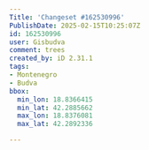 ```yaml
---
Title: 'Changeset #162530996'
PublishDate: 2025-02-15T10:25:07Z
id: 162530996
user: Gisbudva
comment: trees
created_by: iD 2.31.1
tags:
- Montenegro
- Budva
bbox:
  min_lon: 18.8366415
  min_lat: 42.2885662
  max_lon: 18.8376081
  max_lat: 42.2892336

---
```

